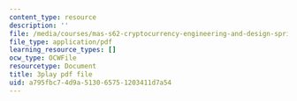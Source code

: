 ```yaml
---
content_type: resource
description: ''
file: /media/courses/mas-s62-cryptocurrency-engineering-and-design-spring-2018/a795fbc74d9a513065751203411d7a54_Hzv9WuqIzA0.pdf
file_type: application/pdf
learning_resource_types: []
ocw_type: OCWFile
resourcetype: Document
title: 3play pdf file
uid: a795fbc7-4d9a-5130-6575-1203411d7a54
---
```

